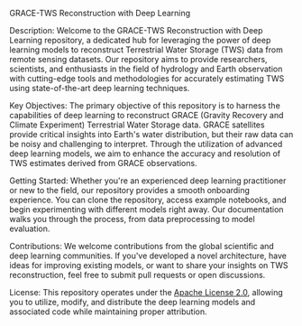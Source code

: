 GRACE-TWS Reconstruction with Deep Learning

Description:
Welcome to the GRACE-TWS Reconstruction with Deep Learning repository, a dedicated hub for leveraging the power of deep learning models to reconstruct Terrestrial Water Storage (TWS) data from remote sensing datasets. Our repository aims to provide researchers, scientists, and enthusiasts in the field of hydrology and Earth observation with cutting-edge tools and methodologies for accurately estimating TWS using state-of-the-art deep learning techniques.

Key Objectives:
The primary objective of this repository is to harness the capabilities of deep learning to reconstruct GRACE (Gravity Recovery and Climate Experiment) Terrestrial Water Storage data. GRACE satellites provide critical insights into Earth's water distribution, but their raw data can be noisy and challenging to interpret. Through the utilization of advanced deep learning models, we aim to enhance the accuracy and resolution of TWS estimates derived from GRACE observations.

Getting Started:
Whether you're an experienced deep learning practitioner or new to the field, our repository provides a smooth onboarding experience. You can clone the repository, access example notebooks, and begin experimenting with different models right away. Our documentation walks you through the process, from data preprocessing to model evaluation.

Contributions:
We welcome contributions from the global scientific and deep learning communities. If you've developed a novel architecture, have ideas for improving existing models, or want to share your insights on TWS reconstruction, feel free to submit pull requests or open discussions.

License:
This repository operates under the [Apache License 2.0](link-to-license-file), allowing you to utilize, modify, and distribute the deep learning models and associated code while maintaining proper attribution.